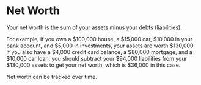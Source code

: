 # Net Worth



Your net worth is the sum of your assets minus your debts (liabilities).

For example, if you own a $100,000 house, a $15,000 car, $10,000 in your bank account, and $5,000 in investments, your assets are worth $130,000. If you also have a $4,000 credit card balance, a $80,000 mortgage, and a $10,000 car loan, you should subtract your $94,000 liabilities from your $130,000 assets to get your net worth, which is $36,000 in this case.

Net worth can be tracked over time.

